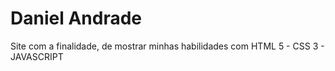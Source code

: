# Daniel Andrade
Site com a finalidade, de mostrar minhas habilidades com HTML 5 - CSS 3 - JAVASCRIPT

